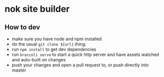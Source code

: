 # nok site builder

## How to dev

* make sure you have node and npm installed
* do the usual `git clone ${url}` thing.
* run `npm install` to get dev dependencies
* run `broccoli serve` to start a quick http server and have assets watched and auto-built on changes
* push your changes and open a pull request to, or push directly into master
